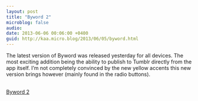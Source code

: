 ```yaml
---
layout: post
title: "Byword 2"
microblog: false
audio: 
date: 2013-06-06 00:06:00 +0400
guid: http://kaa.micro.blog/2013/06/05/byword.html
---
```

<p>The latest version of Byword was released yesterday for all devices. The most exciting addition being the ability to publish to Tumblr directly from the app itself. I&rsquo;m not completely convinced by the new yellow accents this new version brings however (mainly found in the radio buttons).</p><br /><a href='http://bywordapp.com/'>Byword 2</a>
